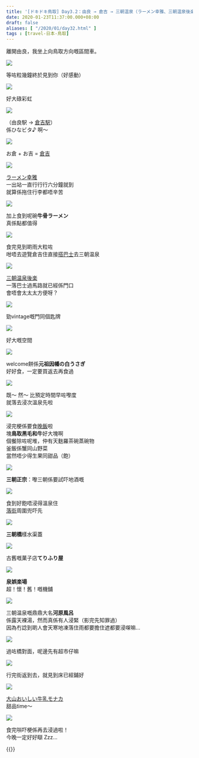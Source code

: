 ```yaml
---
title: '[ドキドキ鳥取] Day3.2：由良 → 倉吉 → 三朝温泉（ラーメン幸雅、三朝温泉後楽）'
date: 2020-01-23T11:37:00.000+08:00
draft: false
aliases: [ "/2020/01/day32.html" ]
tags : [travel-日本-鳥取]
---
```


離開由良，我坐上向鳥取方向嘅區間車。  

![](/images/tottori3zc.jpg)

等咗粒幾鐘終於見到你（好感動）  

![](/images/tottori3zc5.jpg)

好大碌彩虹  

![](/images/tottori3zc7.jpg)

（由良駅 → [倉吉駅](https://hidie.net/tottori3zc/)）  
係ひなビタ♪ 啊～  

![](/images/tottori3zd.jpg)

お倉 + お吉 = [倉吉](https://hidie.net/tottori3zd/)  

![](/images/tottori3ze1.jpg)

[ラーメン幸雅](https://hidie.net/tottori3e/)  
一出站一直行行行六分鐘就到  
就算係拖住行李都唔辛苦  

![](/images/tottori3ze2.jpg)

加上食到呢碗**牛骨ラーメン**  
真係點都值得  

![](/images/tottori3zf.jpg)

食完見到啲雨大粒咗  
咁唔去遊覽倉吉住直接[搭巴士](https://hidie.net/tottori3zf/)去三朝温泉  

![](/images/tottori3zg.jpg)

[三朝温泉後楽](https://hidie.net/tottori3zg/)  
一落巴士過馬路就已經係門口  
會唔會太太太方便呀？  

![](/images/tottori3zg2.jpg)

勁vintage嘅門同個匙牌  

![](/images/tottori3zg3.jpg)

好大嘅空間  

![](/images/tottori3zg5.jpg)

welcome餅係**元祖因幡の白うさぎ**  
好好食，一定要買返去再食過  

![](/images/tottori3zg7.jpg)

既～ 然～ 比預定時間早咗嚟度  
就落去浸次溫泉先啦  

![](/images/tottori3zh.jpg)

浸完梗係要食[晚飯](https://hidie.net/tottori3zh/)啦  
塊**鳥取黒毛和牛**好大塊啊  
個餐除咗呢堆，仲有天麩羅茶碗蒸碗物  
釜飯係蟹同山野菜  
當然唔少得生果同甜品（飽）  

![](/images/tottori3zh1.jpg)

**三朝正宗**：嚟三朝係要試吓地酒嘅   

![](/images/tottori3zi.jpg)

食到好飽唔浸得溫泉住  
[落街](https://hidie.net/tottori3zi/)周圍兜吓先  

![](/images/tottori3zi1.jpg)

**三朝橋**樣水渠蓋  

![](/images/tottori3zi2.jpg)

古舊嘅菓子店**てりふり屋**  

![](/images/tottori3zi4.jpg)

**泉娯楽場**  
超！懷！舊！嘅機舖  

![](/images/tottori3zj.jpg)

三朝温泉嘅鼎鼎大名**河原風呂**  
係露天裸湯，然而真係有人浸緊（影完先知罪過）  
因為冇諗到啲人會天寒地凍落住雨都要擔住遮都要浸㗎嘛...  

![](/images/tottori3zj1.jpg)

過咗橋對面，呢邊先有超市仔嘛  

![](/images/tottori3zk1.jpg)

行完街返到去，就見到床已經鋪好  

![](/images/tottori3zk2.jpg)

[大山おいしい牛乳モナカ](https://hidie.net/tottori3zk/)  
甜品time～

![](/images/tottori4.jpg)

食完唞吓梗係再去浸過啦！  
今晚一定好好瞓 Zzz...  
  

{{<tottori>}}  
